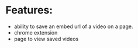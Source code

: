 # Features:
- ability to save an embed url of a video on a page.
- chrome extension
- page to view saved videos


